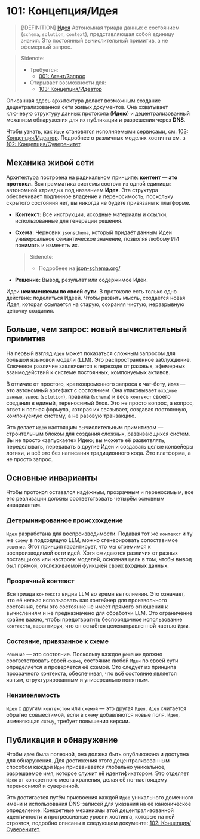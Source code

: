 # 101: Концепция/Идея

> [!DEFINITION] [Идея](./000_glossary.md)
> Автономная триада данных с состоянием (`schema`, `solution`, `context`), представляющая собой единицу знания. Это постоянный вычислительный примитив, а не эфемерный запрос.

> Sidenote:
> - Требуется:
>   - [001: Агент/Запрос](./001_agent_request.md)
> - Открывает возможности для:
>   - [103: Концепция/Идеатор](./103_concept_ideator.md)

Описанная здесь архитектура делает возможным создание децентрализованной сети живых документов. Она охватывает ключевую структуру данных протокола (**Идею**) и децентрализованный механизм обнаружения для их публикации и разрешения через **DNS**.

Чтобы узнать, как `Идеи` становятся исполняемыми сервисами, см. [103: Концепция/Идеатор](./103_concept_ideator.md). Подробнее о различных моделях хостинга см. в [102: Концепция/Суверенитет](./102_concept_sovereignty.md).

## Механика живой сети

Архитектура построена на радикальном принципе: **контент — это протокол.** Вся грамматика системы состоит из одной единицы: автономной «триады» под названием **Идея**. Эта структура обеспечивает подлинное владение и переносимость; поскольку скрытого состояния нет, вы никогда не будете привязаны к платформе.

- **Контекст:** Все инструкции, исходные материалы и ссылки, использованные для генерации решения.
- **Схема:** Черновик `jsonschema`, который придаёт данным Идеи универсальное семантическое значение, позволяя любому ИИ понимать и изменять их.

  > Sidenote:
  > - Подробнее на [json-schema.org/](https://json-schema.org/)

- **Решение:** Вывод, результат или содержимое Идеи.

Идеи **неизменяемы по своей сути**. В протоколе есть только одно действие: поделиться Идеей. Чтобы развить мысль, создаётся новая Идея, которая ссылается на старую, сохраняя чистую, неразрывную цепочку создания.

## Больше, чем запрос: новый вычислительный примитив

На первый взгляд `Идея` может показаться сложным запросом для большой языковой модели (LLM). Это распространённое заблуждение. Ключевое различие заключается в переходе от разовых, эфемерных взаимодействий к системе постоянных, компонуемых активов.

В отличие от простого, кратковременного запроса к чат-боту, `Идея` — это автономный артефакт с состоянием. Она упаковывает `входные данные`, `вывод` (`solution`), правила (`schema`) и весь `контекст` своего создания в единый, переносимый блок. Это не просто вопрос, а вопрос, ответ и полная формула, которая их связывает, создавая постоянную, компонуемую систему, а не разовую транзакцию.

Это делает `Идею` настоящим вычислительным примитивом — строительным блоком для создания сложных, развивающихся систем. Вы не просто «запускаете» Идею; вы можете её разветвлять, переделывать, передавать в другие Идеи и создавать целые конвейеры логики, и всё это без написания традиционного кода. Это платформа, а не просто запрос.

## Основные инварианты

Чтобы протокол оставался надёжным, прозрачным и переносимым, все его реализации должны соответствовать четырём основным инвариантам.

### Детерминированное происхождение

`Идея` разработана для воспроизводимости. Подавая тот же `контекст` и ту же `схему` в подходящую LLM, можно сгенерировать сопоставимое `решение`. Этот принцип гарантирует, что мы стремимся к воспроизводимой сети идей. Хотя ожидаются различия от разных поставщиков или настроек моделей, основная цель в том, чтобы вывод был прямой, отслеживаемой функцией своих входных данных.

### Прозрачный контекст

Вся триада `контекста` видна LLM во время выполнения. Это означает, что её нельзя использовать как контейнер для произвольного состояния, если это состояние не имеет прямого отношения к вычислениям и не предназначено для обработки LLM. Это ограничение крайне важно, чтобы предотвратить беспорядочное использование `контекста`, гарантируя, что он остаётся целенаправленной частью `Идеи`.

### Состояние, привязанное к схеме

`Решение` — это состояние. Поскольку каждое `решение` должно соответствовать своей `схеме`, состояние любой `Идеи` по своей сути определяется и проверяется её схемой. Это следует из принципа прозрачного контекста, обеспечивая, что всё состояние является явным, структурированным и универсально понятным.

### Неизменяемость

`Идея` с другим `контекстом` или `схемой` — это другая `Идея`. `Идея`
считается обратно совместимой, если в `схему` добавляются новые поля. `Идея`, изменяющая `схему`, требует повышения версии.

## Публикация и обнаружение

Чтобы `Идея` была полезной, она должна быть опубликована и доступна для обнаружения. Для достижения этого децентрализованным способом каждой `Идее` присваивается глобально уникальное, разрешаемое имя, которое служит её идентификатором. Это отделяет `Идею` от конкретного места хранения, делая её по-настоящему переносимой и суверенной.

Это достигается путём присвоения каждой `Идее` уникального доменного имени и использования DNS-записей для указания на её каноническое определение. Конкретные механизмы этой децентрализованной идентичности и прогрессивные уровни хостинга, которые на ней строятся, подробно описаны в следующем документе: [102: Концепция/Суверенитет](./102_concept_sovereignty.md).
